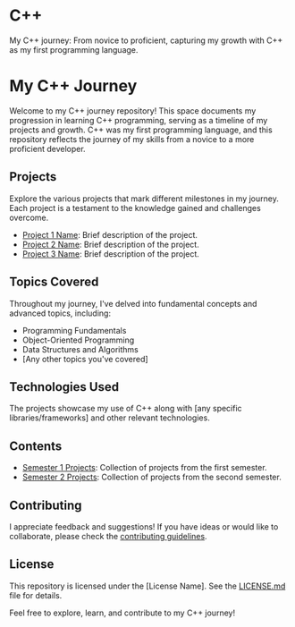 # C++
My C++ journey: From novice to proficient, capturing my growth with C++ as my first programming language.

# My C++ Journey

Welcome to my C++ journey repository! This space documents my progression in learning C++ programming, serving as a timeline of my projects and growth. C++ was my first programming language, and this repository reflects the journey of my skills from a novice to a more proficient developer.

## Projects
Explore the various projects that mark different milestones in my journey. Each project is a testament to the knowledge gained and challenges overcome.

- [Project 1 Name](link-to-project1): Brief description of the project.
- [Project 2 Name](link-to-project2): Brief description of the project.
- [Project 3 Name](link-to-project3): Brief description of the project.

## Topics Covered
Throughout my journey, I've delved into fundamental concepts and advanced topics, including:
- Programming Fundamentals
- Object-Oriented Programming
- Data Structures and Algorithms
- [Any other topics you've covered]

## Technologies Used
The projects showcase my use of C++ along with [any specific libraries/frameworks] and other relevant technologies.

## Contents
- [Semester 1 Projects](link-to-semester1): Collection of projects from the first semester.
- [Semester 2 Projects](link-to-semester2): Collection of projects from the second semester.

## Contributing
I appreciate feedback and suggestions! If you have ideas or would like to collaborate, please check the [contributing guidelines](CONTRIBUTING.md).

## License
This repository is licensed under the [License Name]. See the [LICENSE.md](LICENSE.md) file for details.

Feel free to explore, learn, and contribute to my C++ journey!
